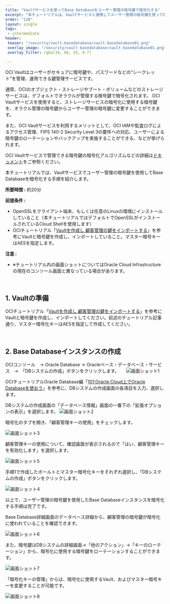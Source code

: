 ```yaml
---
title: "Vaultサービスを使ってBase Databaseをユーザー管理の暗号鍵で暗号化する"
excerpt: "本チュートリアルは、Vaultサービスと連携してユーザー管理の暗号鍵を使ってObject Storageを作成する手順を紹介します。"
order: "120"
layout: single
tags:
 - intermediate
header:
 teaser: "/security/vault-basedatabase/vault-basedatabase01.png"
 overlay_image: "/security/vault-basedatabase/vault-basedatabase01.png"
 overlay_filter: rgba(34, 66, 55, 0.7)

---
```


OCI Vaultはユーザーがセキュアに暗号鍵や、パスワードなどの”シークレット”を管理、運用できる鍵管理サービスです。

通常、OCIのオブジェクト・ストレージやブート・ボリュームなどのストレージサービスは、デフォルトでオラクルが管理する暗号鍵で暗号化されます。
OCI Vaultサービスを使用すると、ストレージサービスの暗号化に使用する暗号鍵を、オラクル管理の暗号鍵からユーザー管理の暗号鍵に変更することができます。

また、OCI Vaultサービスを利用するメリットとして、OCI IAMや監査ログによるアクセス管理、FIPS 140-2 Security Level 3の要件への対応、ユーザーによる暗号鍵のローテーションやバックアップを実施することができる、などが挙げられます。

OCI Vaultサービスで管理できる暗号鍵の暗号化アルゴリズムなどの詳細は[ドキュメント](https://docs.oracle.com/ja-jp/iaas/Content/KeyManagement/Concepts/keyoverview.htm)をご参照ください。

本チュートリアルでは、Vaultサービスでユーザー管理の暗号鍵を使用してBase Databaseを暗号化する手順を紹介します。

**所要時間 :** 約20分

**前提条件 :**
+ OpenSSLをクライアント端末、もしくは任意のLinuxの環境にインストールしていること（本チュートリアルではデフォルトでOpenSSLがインストールされているCloud Shellを使用します）
+ OCIチュートリアル「[Vaultを作成し 顧客管理の鍵をインポートする](../vault-setup/)」を参考にVaultと暗号鍵を作成し、インポートしていること。マスター暗号キーはAESを指定します。

**注意 :**
+ ※チュートリアル内の画面ショットについてはOracle Cloud Infrastructureの現在のコンソール画面と異なっている場合があります。

<br>

## 1. Vaultの準備
OCIチュートリアル「[Vaultを作成し 顧客管理の鍵をインポートする](../vault-setup/)」を参考にVaultと暗号鍵を作成し、インポートしてください。前述のチュートリアル記事通り、マスター暗号化キーはAESを指定して作成してください。

<br>

## 2. Base Databaseインスタンスの作成
OCIコンソール　→ Oracle Database → Oracleベース・データベース・サービス　→　「DBシステムの作成」ボタンをクリックします。
　
![画面ショット1](vault-basedatabase01.png)

OCIチュートリアルOracle Database編「[101:Oracle Cloud上でOracle Databaseを使おう](/ocitutorials/basedb/dbcs101-create-db/)」を参考に、DBシステムの作成画面の各項目を入力、選択します。

DBシステムの作成画面の「データベース情報」画面の一番下の「拡張オプションの表示」を選択します。
![画面ショット2](vault-basedatabase02.png)

暗号化のタブを開き、「顧客管理キーの使用」をチェックします。

![画面ショット3](vault-basedatabase03.png)

顧客管理キーの使用について、確認画面が表示されるので「はい、顧客管理キーを有効化します」を選択します。

![画面ショット5](vault-basedatabase05.png)

手順1で作成したボールトとマスター暗号化キーをそれぞれ選択し、「DBシステムの作成」ボタンをクリックします。

![画面ショット4](vault-basedatabase04.png)

以上で、ユーザー管理の暗号鍵を使用したBase Databaseインスタンスを暗号化する手順は完了です。

Base Database詳細画面のデータベース詳細から、顧客管理の暗号鍵が暗号化に使われていることを確認できます。

![画面ショット6](vault-basedatabase06.png)

また、暗号鍵はDBシステムの詳細画面→「他のアクション」→「キーのローテーション」から、暗号化に使用する暗号鍵をローテーションすることができます。

![画面ショット7](vault-basedatabase07.png)

「暗号化キーの管理」からは、暗号化に使用するVault、およびマスター暗号キーを変更することが可能です。

![画面ショット8](vault-basedatabase08.png)
